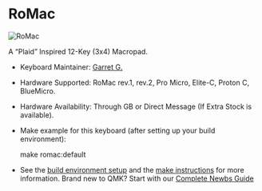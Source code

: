 
# RoMac

![RoMac](https://imgur.com/a/W7LUCvS)

A “Plaid” Inspired 12-Key (3x4) Macropad.

+ Keyboard Maintainer: [Garret G.](https://github.com/TheRoyalSweatshirt)
+ Hardware Supported: RoMac rev.1, rev.2, Pro Micro, Elite-C, Proton C, BlueMicro.
+ Hardware Availability: Through GB or Direct Message (If Extra Stock is available).

+ Make example for this keyboard (after setting up your build environment):

    make romac:default

+ See the [build environment setup](https://docs.qmk.fm/#/getting_started_build_tools) and the [make instructions](https://docs.qmk.fm/#/getting_started_make_guide) for more information. Brand new to QMK? Start with our [Complete Newbs Guide](https://docs.qmk.fm/#/newbs)
